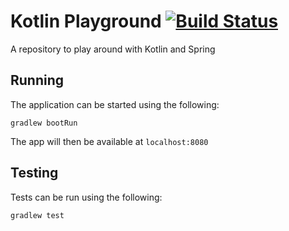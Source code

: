# Kotlin Playground [![Build Status](https://travis-ci.org/icoffiel/kotlin-playground.svg?branch=master)](https://travis-ci.org/icoffiel/kotlin-playground)
A repository to play around with Kotlin and Spring
## Running
The application can be started using the following:
```
gradlew bootRun
```

The app will then be available at `localhost:8080`
## Testing
Tests can be run using the following:
```
gradlew test
```